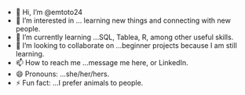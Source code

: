 - 👋 Hi, I’m @emtoto24
- 👀 I’m interested in ... learning new things and connecting with new people.
- 🌱 I’m currently learning ...SQL, Tablea, R, among other useful skills.
- 💞️ I’m looking to collaborate on ...beginner projects because I am still learning. 
- 📫 How to reach me ...message me here, or LinkedIn.
- 😄 Pronouns: ...she/her/hers.
- ⚡ Fun fact: ...I prefer animals to people. 

<!---
emtoto24/emtoto24 is a ✨ special ✨ repository because its `README.md` (this file) appears on your GitHub profile.
You can click the Preview link to take a look at your changes.
--->
